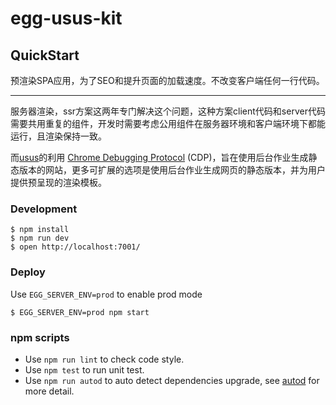 # egg-usus-kit



## QuickStart

<!-- add docs here for user -->
预渲染SPA应用，为了SEO和提升页面的加载速度。不改变客户端任何一行代码。


---
服务器渲染，ssr方案这两年专门解决这个问题，这种方案client代码和server代码需要共用重复的组件，开发时需要考虑公用组件在服务器环境和客户端环境下都能运行，且渲染保持一致。

而[usus](https://github.com/gajus/usus)的利用 [Chrome Debugging Protocol](https://chromedevtools.github.io/devtools-protocol/) (CDP)，旨在使用后台作业生成静态版本的网站，更多可扩展的选项是使用后台作业生成网页的静态版本，并为用户提供预呈现的渲染模板。

### Development
```shell
$ npm install
$ npm run dev
$ open http://localhost:7001/
```

### Deploy

Use `EGG_SERVER_ENV=prod` to enable prod mode

```shell
$ EGG_SERVER_ENV=prod npm start
```

### npm scripts

- Use `npm run lint` to check code style.
- Use `npm test` to run unit test.
- Use `npm run autod` to auto detect dependencies upgrade, see [autod](https://www.npmjs.com/package/autod) for more detail.


[egg]: https://eggjs.org